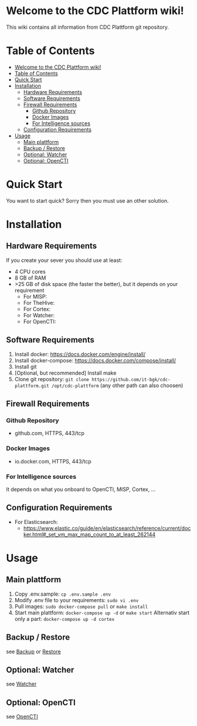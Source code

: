 # Welcome to the CDC Plattform wiki!
This wiki contains all information from CDC Plattform git repository.

<!-- ToC start -->
# Table of Contents

- [Welcome to the CDC Plattform wiki!](#welcome-to-the-cdc-plattform-wiki)
- [Table of Contents](#table-of-contents)
- [Quick Start](#quick-start)
- [Installation](#installation)
  - [Hardware Requirements](#hardware-requirements)
  - [Software Requirements](#software-requirements)
  - [Firewall Requirements](#firewall-requirements)
    - [Github Repository](#github-repository)
    - [Docker Images](#docker-images)
    - [For Intelligence sources](#for-intelligence-sources)
  - [Configuration Requirements](#configuration-requirements)
- [Usage](#usage)
  - [Main plattform](#main-plattform)
  - [Backup / Restore](#backup--restore)
  - [Optional: Watcher](#optional-watcher)
  - [Optional: OpenCTI](#optional-opencti)
<!-- ToC end -->

# Quick Start
You want to start quick?
Sorry then you must use an other solution.


# Installation

## Hardware Requirements
If you create your sever you should use at least:
- 4 CPU cores
- 8 GB of RAM
- \>25 GB of disk space  (the faster the better), but it depends on your requirement
  - For MISP:
  - For TheHive:
  - For Cortex:
  - For Watcher:
  - For OpenCTI: 


## Software Requirements

1. Install docker: https://docs.docker.com/engine/install/
2. Install docker-compose: https://docs.docker.com/compose/install/
3. Install git
4. [Optional, but recommended] Install make
5. Clone git repository: `git clone https://github.com/it-bgk/cdc-plattform.git /opt/cdc-plattform` (any other path can also choosen)

## Firewall Requirements

### Github Repository
- github.com, HTTPS, 443/tcp

### Docker Images
- io.docker.com, HTTPS, 443/tcp

### For Intelligence sources
It depends on what you onboard to OpenCTI, MISP, Cortex, ...

## Configuration Requirements
- For Elasticsearch:
  - https://www.elastic.co/guide/en/elasticsearch/reference/current/docker.html#_set_vm_max_map_count_to_at_least_262144

# Usage

## Main plattform
1. Copy .env.sample: `cp .env.sample .env`
2. Modify .env file to your requirements: `sudo vi .env`
3. Pull images: `sudo docker-compose pull` or `make install`
4. Start main plattform: `docker-compose up -d` or `make start`
   Alternativ start only a part: `docker-compose up -d cortex`

## Backup / Restore
see [Backup](Backup.md) or [Restore](Restore.md)


## Optional: Watcher
see [Watcher](Watcher.md)

## Optional: OpenCTI
see [OpenCTI](OpenCTI.md)